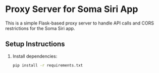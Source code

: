 # Proxy Server for Soma Siri App

This is a simple Flask-based proxy server to handle API calls and CORS restrictions for the Soma Siri app.

## Setup Instructions

1. Install dependencies:
   ```bash
   pip install -r requirements.txt
